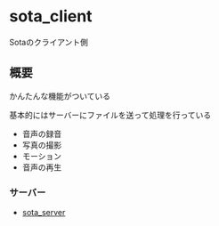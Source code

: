 # sota_client
Sotaのクライアント側

## 概要
かんたんな機能がついている

基本的にはサーバーにファイルを送って処理を行っている
- 音声の録音
- 写真の撮影
- モーション
- 音声の再生

### サーバー
- [sota_server](https://github.com/kurocafe/sota_server)